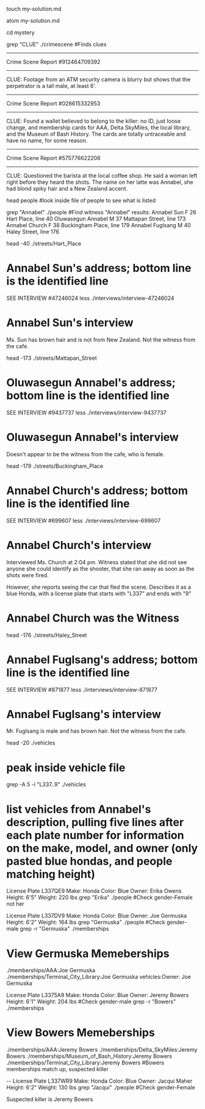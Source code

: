 touch my-solution.md

atom my-solution.md

cd mystery

grep "CLUE" ./crimescene
#Finds clues
*******
Crime Scene Report #912464709392
********
CLUE: Footage from an ATM security camera is blurry but shows that the perpetrator is a tall male, at least 6'.
*******
Crime Scene Report #028615332953
********
CLUE: Found a wallet believed to belong to the killer: no ID, just loose change, and membership cards for AAA, Delta SkyMiles, the local library, and the Museum of Bash History. The cards are totally untraceable and have no name, for some reason.
*******
Crime Scene Report #575776622208
********
CLUE: Questioned the barista at the local coffee shop. He said a woman left right before they heard the shots. The name on her latte was Annabel, she had blond spiky hair and a New Zealand accent.


head people
#look inside file of people to see what is listed

grep "Annabel" ./people
#Find witness "Annabel"
results:
Annabel Sun	F	26	Hart Place, line 40
Oluwasegun Annabel	M	37	Mattapan Street, line 173
Annabel Church	F	38	Buckingham Place, line 179
Annabel Fuglsang	M	40	Haley Street, line 176

head -40 ./streets/Hart_Place
# Annabel Sun's address; bottom line is the identified line
SEE INTERVIEW #47246024
less ./interviews/interview-47246024
# Annabel Sun's interview
Ms. Sun has brown hair and is not from New Zealand.  Not the witness from the cafe.


head -173 ./streets/Mattapan_Street
# Oluwasegun Annabel's address; bottom line is the identified line
SEE INTERVIEW #9437737
less ./interviews/interview-9437737
# Oluwasegun Annabel's interview
Doesn't appear to be the witness from the cafe, who is female.

head -179 ./streets/Buckingham_Place
# Annabel Church's address; bottom line is the identified line
SEE INTERVIEW #699607
less ./interviews/interview-699607
# Annabel Church's interview
Interviewed Ms. Church at 2:04 pm.  Witness stated that she did not see anyone she could identify as the shooter, that she ran away as soon as the shots were fired.

However, she reports seeing the car that fled the scene.  Describes it as a blue Honda, with a license plate that starts with "L337" and ends with "9"
# Annabel Church was the Witness

head -176 ./streets/Haley_Street
# Annabel Fuglsang's address; bottom line is the identified line
SEE INTERVIEW #871877
less ./interviews/interview-871877
# Annabel Fuglsang's interview
Mr. Fuglsang is male and has brown hair.  Not the witness from the cafe.

head -20 ./vehicles
# peak inside vehicle file

grep -A 5 -i "L337..9" ./vehicles
# list vehicles from Annabel's description, pulling five lines after each plate number for information on the make, model, and owner (only pasted blue hondas, and people matching height)
License Plate L337QE9
Make: Honda
Color: Blue
Owner: Erika Owens
Height: 6'5"
Weight: 220 lbs
grep "Erika" ./people
#Check gender-Female not her

License Plate L337DV9
Make: Honda
Color: Blue
Owner: Joe Germuska
Height: 6'2"
Weight: 164 lbs
grep "Germuska" ./people
#Check gender-male
grep -r "Germuska" ./memberships
# View Germuska Memeberships
./memberships/AAA:Joe Germuska
./memberships/Terminal_City_Library:Joe Germuska
vehicles:Owner: Joe Germuska


License Plate L3375A9
Make: Honda
Color: Blue
Owner: Jeremy Bowers
Height: 6'1"
Weight: 204 lbs
#Check gender-male
grep -r "Bowers" ./memberships
# View Bowers Memeberships
./memberships/AAA:Jeremy Bowers
./memberships/Delta_SkyMiles:Jeremy Bowers
./memberships/Museum_of_Bash_History:Jeremy Bowers
./memberships/Terminal_City_Library:Jeremy Bowers
#Bowers memberships match up, suspected killer

--
License Plate L337WR9
Make: Honda
Color: Blue
Owner: Jacqui Maher
Height: 6'2"
Weight: 130 lbs
grep "Jacqui" ./people
#Check gender-Female

Suspected killer is Jeremy Bowers
